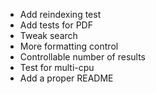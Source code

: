 - Add reindexing test
- Add tests for PDF
- Tweak search
- More formatting control
- Controllable number of results
- Test for multi-cpu
- Add a proper README

